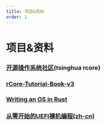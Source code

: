 ```yaml
---
title: 项目&资料
order: 1
---
```


# 项目&资料


### [开源操作系统社区](https://opencamp.cn/os2edu)(tsinghua rcore)

### [rCore-Tutorial-Book-v3](https://rcore-os.cn/rCore-Tutorial-Book-v3/index.html)

### [Writing an OS in Rust](https://os.phil-opp.com/zh-CN/)

### [从零开始的UEFI裸机编程(zh-cn)](https://kagurazakakotori.github.io/ubmp-cn/index.html)